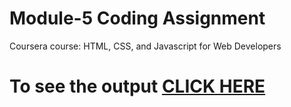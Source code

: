 
# Module-5 Coding Assignment

Coursera course: HTML, CSS, and Javascript for Web Developers

# To see the output [CLICK HERE](https://mahesh-du.github.io/Coursera-HTML-CSS-and-JavaScript-for-Web-Developers/module-5/index.html)
